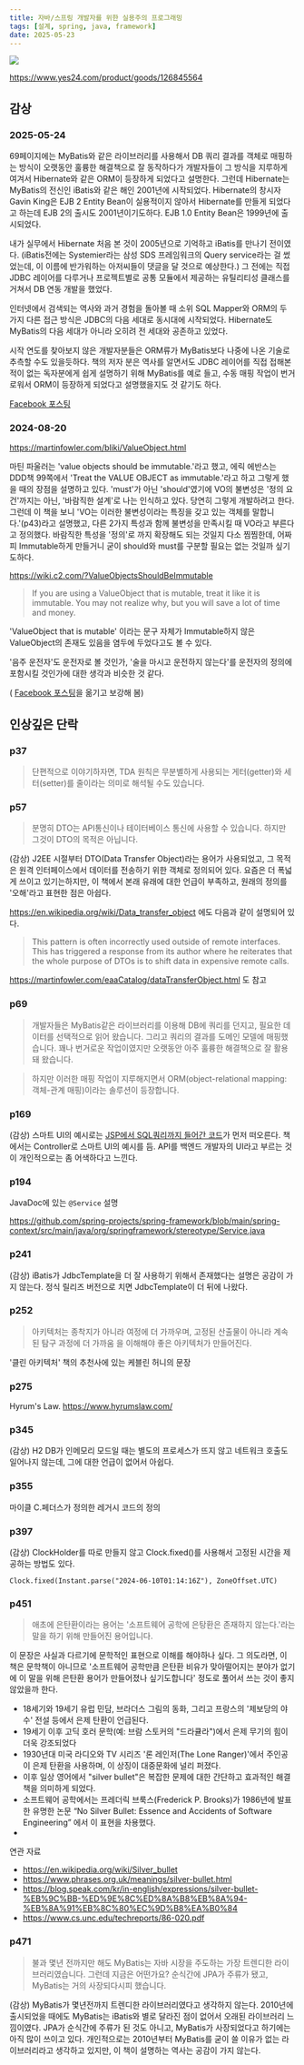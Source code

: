 ```yaml
---
title: 자바/스프링 개발자를 위한 실용주의 프로그래밍
tags: [설계, spring, java, framework]
date: 2025-05-23
---
```


![](https://image.yes24.com/goods/126845564/XL)

https://www.yes24.com/product/goods/126845564


## 감상

### 2025-05-24

69페이지에는 MyBatis와 같은 라이브러리를 사용해서 DB 쿼리 결과를 객체로 매핑하는 방식이 오랫동안 훌륭한 해결책으로 잘 동작하다가 개발자들이 그 방식을 지루하게 여겨서 Hibernate와 같은 ORM이 등장하게 되었다고 설명한다.
그런데 Hibernate는 MyBatis의 전신인 iBatis와 같은 해인 2001년에 시작되었다.
Hibernate의 창시자 Gavin King은 EJB 2 Entity Bean이 실용적이지 않아서 Hibernate를 만들게 되었다고 하는데 EJB 2의 출시도 2001년이기도하다. EJB 1.0 Entity Bean은 1999년에 출시되었다.

내가 실무에서 Hibernate 처음 본 것이 2005년으로 기억하고 iBatis를 만나기 전이였다. (iBatis전에는 Systemier라는 삼성 SDS 프레임워크의 Query service라는 걸 썼었는데, 이 이름에 반가워하는 아저씨들이 댓글을 달 것으로 예상한다.)
그 전에는 직접 JDBC 레이어를 다루거나 프로젝트별로 공통 모듈에서 제공하는 유틸리티성 클래스를 거쳐서 DB 연동 개발을 했었다.

인터넷에서 검색되는 역사와 과거 경험을 돌아볼 때 소위 SQL Mapper와 ORM의 두 가지 다른 접근 방식은 JDBC의 다음 세대로 동시대에 시작되었다. Hibernate도 MyBatis의 다음 세대가 아니라 오히려 전 세대와 공존하고 있었다.

시작 연도를 찾아보지 않은 개발자분들은 ORM류가 MyBatis보다 나중에 나온 기술로 추측할 수도 있을듯하다. 책의 저자 분은 역사를 알면서도 JDBC 레이어를 직접 접해본 적이 없는 독자분에게 쉽게 설명하기 위해  MyBatis를 예로 들고, 수동 매핑 작업이 번거로워서 ORM이 등장하게 되었다고 설명했을지도 것 같기도 하다.

[Facebook 포스팅](https://www.facebook.com/benelog/posts/pfbid02kVEAsViEarNQHCMxMFYKeQEufAe5sRb2nHEWs4TjCAGfoEvXByhkSFo3ZCjwKEKNl)

### 2024-08-20
https://martinfowler.com/bliki/ValueObject.html

마틴 파울러는 'value objects should be immutable.'라고 했고, 에릭 에반스는 DDD책 99쪽에서 'Treat the VALUE OBJECT as immutable.'라고 하고 그렇게 했을 때의 장점을 설명하고 있다.
'must'가 아닌 'should'였기에 VO의 불변성은 '정의 요건'까지는 아닌,  '바람직한 설계'로 나는 인식하고 있다. 당연히 그렇게 개발하려고 한다.
그런데 이 책을 보니 'VO는 이러한 불변성이라는 특징을 갖고 있는 객체를 말합니다.'(p43)라고 설명했고, 다른 2가지 특성과 함께 불변성을 만족시킬 때 VO라고 부른다고 정의했다.
바람직한 특성을 '정의'로 까지 확장해도 되는 것일지 다소 찜찜한데, 어짜피 Immutable하게 만들거니 굳이 should와 must를 구분할 필요는 없는 것일까 싶기도하다.

https://wiki.c2.com/?ValueObjectsShouldBeImmutable

> If you are using a ValueObject that is mutable, treat it like it is immutable. You may not realize why, but you will save a lot of time and money.

'ValueObject that is mutable' 이라는 문구 자체가 Immutable하지 않은 ValueObject의 존재도 있음을 염두에 두었다고도 볼 수 있다.

'음주 운전자'도 운전자로 볼 것인가, '술을 마시고 운전하지 않는다'를 운전자의 정의에 포함시킬 것인가에 대한 생각과 비슷한 것 같다.

( [Facebook 포스팅](https://www.facebook.com/benelog/posts/pfbid026yS9pWVEqQhTG3N4myYHAZaQc6k27QAWyNzmAoYkZDRkWNLhUAYkyKcoz9kdSdB8l)을 옮기고 보강해 봄)

## 인상깊은 단락

### p37

> 단편적으로 이야기하자면, TDA 원칙은 무분별하게 사용되는 게터(getter)와 세터(setter)를 줄이라는 의미로 해석될 수도 있습니다.

### p57

> 분명히 DTO는 API통신이나 테이터베이스 통신에 사용할 수 있습니다. 하지만 그것이 DTO의 목적은 아닙니다.

(감상) J2EE 시절부터 DTO(Data Transfer Object)라는 용어가 사용되었고, 그 목적은 원격 인터페이스에서 데이터를 전송하기 위한 객체로 정의되어 있다. 요즘은 더 폭넓게 쓰이고 있기는하지만, 이 책에서 본래 유래에 대한 언급이 부족하고, 원래의 정의를 '오해'라고 표현한 점은 아쉽다.

https://en.wikipedia.org/wiki/Data_transfer_object 에도 다음과 같이 설명되어 있다.

> This pattern is often incorrectly used outside of remote interfaces. This has triggered a response from its author where he reiterates that the whole purpose of DTOs is to shift data in expensive remote calls.

https://martinfowler.com/eaaCatalog/dataTransferObject.html 도 참고

### p69
> 개발자들은 MyBatis같은 라이브러리를 이용해 DB에 쿼리를 던지고, 필요한 데이터를 선택적으로 읽어 왔습니다. 그리고 쿼리의 결과를 도메인 모델에 매핑했습니다. 꽤나 번거로운 작업이였지만 오랫동안 아주 훌륭한 해결책으로 잘 활용돼 왔습니다.

> 하지만 이러한 매핑 작업이 지루해지면서 ORM(object-relational mapping: 객체-관계 매핑)이라는 솔루션이 등장합니다.

### p169
(감상)
스마트 UI의 예시로는 [JSP에서 SQL쿼리까지 들어간 코드](https://gist.github.com/benelog/2ef5203d7af40c0492871f886c644f21)가 먼저 떠오른다.
책에서는 Controller로 스마트 UI의 예시를 듬. API를 백엔드 개발자의 UI라고 부르는 것이 개인적으로는 좀 어색하다고 느낀다.

### p194
JavaDoc에 있는 `@Service` 설명

https://github.com/spring-projects/spring-framework/blob/main/spring-context/src/main/java/org/springframework/stereotype/Service.java

### p241
(감상) iBatis가 JdbcTemplate을 더 잘 사용하기 위해서 존재했다는 설명은 공감이 가지 않는다. 정식 릴리즈 버전으로 치면 JdbcTemplate이 더 뒤에 나왔다.

### p252
> 아키텍처는 종착지가 아니라 여정에 더 가까우며, 고정된 산출물이 아니라 계속된 탐구 과정에 더 가까움
을 이해해야 좋은 아키텍처가 만들어진다.

'클린 아키텍처' 책의 추천사에 있는 케블린 허니의 문장

### p275
Hyrum's Law. https://www.hyrumslaw.com/

### p345
(감상) H2 DB가 인메모리 모드일 때는 별도의 프로세스가 뜨지 않고 네트워크 호출도 일어나지 않는데, 그에 대한 언급이 없어서 아쉽다.

### p355
마이클 C.페더스가 정의한 레거시 코드의 정의

### p397
(감상) ClockHolder를 따로 만들지 않고 Clock.fixed()를 사용해서 고정된 시간을 제공하는 방법도 있다.

`Clock.fixed(Instant.parse("2024-06-10T01:14:16Z"), ZoneOffset.UTC)`

### p451

> 애초에 은탄환이라는 용어는 '소프트웨어 공학에 은탕환은 존재하지 않는다.'라는 말을 하기 위해 만들어진 용어입니다.

이 문장은 사실과 다르기에 문학적인 표현으로 이해를 해야하나 싶다. 그 의도라면, 이 책은 문학책이 아니므로  '소프트웨어 공학만큼 은탄환 비유가 맞아떨어지는 분야가 없기에 이 말을 위해 은탄환 용어가 만들어졌나 싶기도합니다' 정도로 풀어서 쓰는 것이 좋지 않았을까 한다.

* 18세기와 19세기 유럽 민담, 브라더스 그림의 동화, 그리고 프랑스의 '제보당의 야수' 전설 등에서 은제 탄환이 언급된다.
* 19세기 이후 고딕 호러 문학(예: 브람 스토커의 "드라큘라")에서 은제 무기의 힘이 더욱 강조되었다
* 1930년대 미국 라디오와 TV 시리즈 '론 레인저(The Lone Ranger)'에서 주인공이 은제 탄환을 사용하며, 이 상징이 대중문화에 널리 퍼졌다.
* 이후 일상 영어에서 "silver bullet"은 복잡한 문제에 대한 간단하고 효과적인 해결책을 의미하게 되었다.
* 소프트웨어 공학에서는 프레더릭 브룩스(Frederick P. Brooks)가 1986년에 발표한 유명한 논문
  “No Silver Bullet: Essence and Accidents of Software Engineering” 에서 이 표현을 차용했다.
*
연관 자료
* https://en.wikipedia.org/wiki/Silver_bullet
* https://www.phrases.org.uk/meanings/silver-bullet.html
* https://blog.speak.com/kr/in-english/expressions/silver-bullet-%EB%9C%BB-%ED%9E%8C%ED%8A%B8%EB%8A%94-%EB%8A%91%EB%8C%80%EC%9D%B8%EA%B0%84
* https://www.cs.unc.edu/techreports/86-020.pdf

### p471
> 불과 몇년 전까지만 해도 MyBatis는 자바 시장을 주도하는 가장 트렌디한 라이브러리였습니다. 그런데 지금은 어떤가요? 순식간에 JPA가 주류가 됐고, MyBatis는 거의 사장되다시피 했습니다.

(감상) MyBatis가 몇년전까지 트렌디한 라이브러리였다고 생각하지 않는다. 2010년에 출시되었을 때에도 MyBatis는 iBatis와 별로 달라진 점이 없어서 오래된 라이브러리 느낌이였다. JPA가 순식간에 주류가 된 것도 아니고, MyBatis가 사장되었다고 하기에는 아직 많이 쓰이고 있다. 개인적으로는 2010년부터 MyBatis를 굳이 쓸 이유가 없는 라이브러리라고 생각하고 있지만, 이 책이 설명하는 역사는 공감이 가지 않는다.
